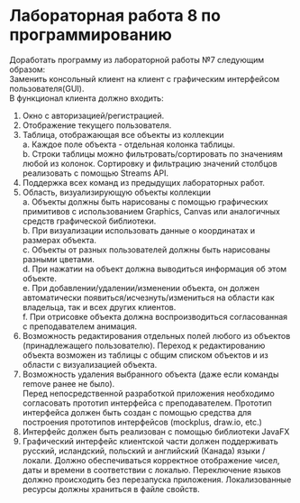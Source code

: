 # Лабораторная работа 8 по программированию
Доработать программу из лабораторной работы №7 следующим образом:
<br/>
Заменить консольный клиент на клиент с графическим интерфейсом пользователя(GUI). <br/>
В функционал клиента должно входить:<br/>
1.	Окно с авторизацией/регистрацией.<br/>
2.	Отображение текущего пользователя.<br/>
3.	Таблица, отображающая все объекты из коллекции<br/>
a.	Каждое поле объекта - отдельная колонка таблицы.<br/>
b.	Строки таблицы можно фильтровать/сортировать по значениям любой из колонок. Сортировку и фильтрацию значений столбцов реализовать с помощью Streams API.<br/>
4.	Поддержка всех команд из предыдущих лабораторных работ.<br/>
5.	Область, визуализирующую объекты коллекции<br/>
a.	Объекты должны быть нарисованы с помощью графических примитивов с использованием Graphics, Canvas или аналогичных средств графической библиотеки.<br/>
b.	При визуализации использовать данные о координатах и размерах объекта.<br/>
c.	Объекты от разных пользователей должны быть нарисованы разными цветами.<br/>
d.	При нажатии на объект должна выводиться информация об этом объекте.<br/>
e.	При добавлении/удалении/изменении объекта, он должен автоматически появиться/исчезнуть/измениться на области как владельца, так и всех других клиентов. <br/>
f.	При отрисовке объекта должна воспроизводиться согласованная с преподавателем анимация.<br/>
6.	Возможность редактирования отдельных полей любого из объектов (принадлежащего пользователю). Переход к редактированию объекта возможен из таблицы с общим списком объектов и из области с визуализацией объекта.
7.	Возможность удаления выбранного объекта (даже если команды remove ранее не было).<br/>
Перед непосредственной разработкой приложения необходимо согласовать прототип интерфейса с преподавателем. Прототип интерфейса должен быть создан с помощью средства для построения прототипов интерфейсов (mockplus, draw.io, etc.)
1.	Интерфейс должен быть реализован с помощью библиотеки JavaFX<br/>
2.	Графический интерфейс клиентской части должен поддерживать русский, исландский, польский и английский (Канада) языки / локали. Должно обеспечиваться корректное отображение чисел, даты и времени в соответствии с локалью. Переключение языков должно происходить без перезапуска приложения. Локализованные ресурсы должны храниться в файле свойств. 
